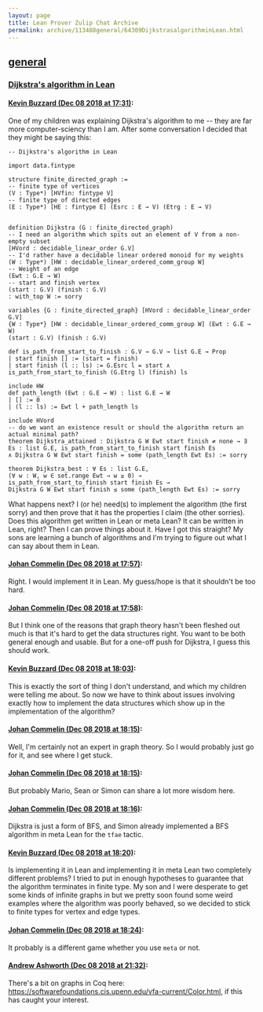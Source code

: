 ```yaml
---
layout: page
title: Lean Prover Zulip Chat Archive 
permalink: archive/113488general/64309DijkstrasalgorithminLean.html
---
```


## [general](index.html)
### [Dijkstra's algorithm in Lean](64309DijkstrasalgorithminLean.html)

#### [Kevin Buzzard (Dec 08 2018 at 17:31)](https://leanprover.zulipchat.com/#narrow/stream/113488-general/topic/Dijkstra%27s%20algorithm%20in%20Lean/near/151183263):
One of my children was explaining Dijkstra's algorithm to me -- they are far more computer-sciency than I am. After some conversation I decided that they might be saying this:

```lean
-- Dijkstra's algorithm in Lean

import data.fintype

structure finite_directed_graph :=
-- finite type of vertices
(V : Type*) [HVfin: fintype V]
-- finite type of directed edges
(E : Type*) [HE : fintype E] (Esrc : E → V) (Etrg : E → V)


definition Dijkstra (G : finite_directed_graph)
-- I need an algorithm which spits out an element of V from a non-empty subset
[HVord : decidable_linear_order G.V]
-- I'd rather have a decidable linear ordered monoid for my weights
(W : Type*) [HW : decidable_linear_ordered_comm_group W] 
-- Weight of an edge
(Ewt : G.E → W)
-- start and finish vertex
(start : G.V) (finish : G.V)
: with_top W := sorry

variables {G : finite_directed_graph} [HVord : decidable_linear_order G.V]
{W : Type*} [HW : decidable_linear_ordered_comm_group W] (Ewt : G.E → W)
(start : G.V) (finish : G.V)

def is_path_from_start_to_finish : G.V → G.V → list G.E → Prop
| start finish [] := (start = finish)
| start finish (l :: ls) := G.Esrc l = start ∧ is_path_from_start_to_finish (G.Etrg l) (finish) ls

include HW
def path_length (Ewt : G.E → W) : list G.E → W
| [] := 0
| (l :: ls) := Ewt l + path_length ls

include HVord
-- do we want an existence result or should the algorithm return an actual minimal path?
theorem Dijkstra_attained : Dijkstra G W Ewt start finish ≠ none → ∃ Es : list G.E, is_path_from_start_to_finish start finish Es 
∧ Dijkstra G W Ewt start finish = some (path_length Ewt Es) := sorry

theorem Dijkstra_best : ∀ Es : list G.E,
(∀ w : W, w ∈ set.range Ewt → w ≥ 0) →
is_path_from_start_to_finish start finish Es → 
Dijkstra G W Ewt start finish ≤ some (path_length Ewt Es) := sorry

```

What happens next? I (or he) need(s) to implement the algorithm (the first sorry) and then prove that it has the properties I claim (the other sorries). Does this algorithm get written in Lean or meta Lean? It can be written in Lean, right? Then I can prove things about it. Have I got this straight? My sons are learning a bunch of algorithms and I'm trying to figure out what I can say about them in Lean.

#### [Johan Commelin (Dec 08 2018 at 17:57)](https://leanprover.zulipchat.com/#narrow/stream/113488-general/topic/Dijkstra%27s%20algorithm%20in%20Lean/near/151184026):
Right. I would implement it in Lean. My guess/hope is that it shouldn't be too hard.

#### [Johan Commelin (Dec 08 2018 at 17:58)](https://leanprover.zulipchat.com/#narrow/stream/113488-general/topic/Dijkstra%27s%20algorithm%20in%20Lean/near/151184072):
But I think one of the reasons that graph theory hasn't been fleshed out much is that it's hard to get the data structures right. You want to be both general enough and usable. But for a one-off push for Dijkstra, I guess this should work.

#### [Kevin Buzzard (Dec 08 2018 at 18:03)](https://leanprover.zulipchat.com/#narrow/stream/113488-general/topic/Dijkstra%27s%20algorithm%20in%20Lean/near/151184218):
This is exactly the sort of thing I don't understand, and which my children were telling me about. So now we have to think about issues involving exactly how to implement the data structures which show up in the implementation of the algorithm?

#### [Johan Commelin (Dec 08 2018 at 18:15)](https://leanprover.zulipchat.com/#narrow/stream/113488-general/topic/Dijkstra%27s%20algorithm%20in%20Lean/near/151184617):
Well, I'm certainly not an expert in graph theory. So I would probably just go for it, and see where I get stuck.

#### [Johan Commelin (Dec 08 2018 at 18:15)](https://leanprover.zulipchat.com/#narrow/stream/113488-general/topic/Dijkstra%27s%20algorithm%20in%20Lean/near/151184621):
But probably Mario, Sean or Simon can share a lot more wisdom here.

#### [Johan Commelin (Dec 08 2018 at 18:16)](https://leanprover.zulipchat.com/#narrow/stream/113488-general/topic/Dijkstra%27s%20algorithm%20in%20Lean/near/151184664):
Dijkstra is just a form of BFS, and Simon already implemented a BFS algorithm in meta Lean for the `tfae` tactic.

#### [Kevin Buzzard (Dec 08 2018 at 18:20)](https://leanprover.zulipchat.com/#narrow/stream/113488-general/topic/Dijkstra%27s%20algorithm%20in%20Lean/near/151184794):
Is implementing it in Lean and implementing it in meta Lean two completely different problems? I tried to put in enough hypotheses to guarantee that the algorithm terminates in finite type. My son and I were desperate to get some kinds of infinite graphs in but we pretty soon found some weird examples where the algorithm was poorly behaved, so we decided to stick to finite types for vertex and edge types.

#### [Johan Commelin (Dec 08 2018 at 18:24)](https://leanprover.zulipchat.com/#narrow/stream/113488-general/topic/Dijkstra%27s%20algorithm%20in%20Lean/near/151184909):
It probably is a different game whether you use `meta` or not.

#### [Andrew Ashworth (Dec 08 2018 at 21:32)](https://leanprover.zulipchat.com/#narrow/stream/113488-general/topic/Dijkstra%27s%20algorithm%20in%20Lean/near/151194004):
There's a bit on graphs in Coq here: https://softwarefoundations.cis.upenn.edu/vfa-current/Color.html, if this has caught your interest.

